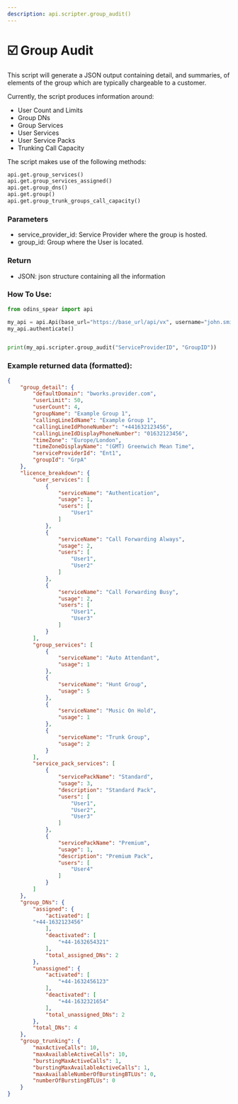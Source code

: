 ```yaml
---
description: api.scripter.group_audit()
---
```


# ☑️ Group Audit

This script will  generate a JSON output containing detail, and summaries, of elements of the group which are typically chargeable to a customer.

Currently, the script produces information around:

* User Count and Limits
* Group DNs
* Group Services
* User Services
* User Service Packs
* Trunking Call Capacity

The script makes use of the following methods:

```python
api.get.group_services()
api.get.group_services_assigned()
api.get.group_dns()
api.get.group()
api.get.group_trunk_groups_call_capacity()
```

### Parameters&#x20;

* service\_provider\_id: Service Provider where the group is hosted.
* group\_id: Group where the User is located.

### Return

* JSON: json structure containing all the information

### How To Use:

```python
from odins_spear import api

my_api = api.Api(base_url="https://base_url/api/vx", username="john.smith", password="ODIN_INSTANCE_1")
my_api.authenticate()


print(my_api.scripter.group_audit("ServiceProviderID", "GroupID"))
```

### Example returned data (formatted):

```json
{
    "group_detail": {
        "defaultDomain": "bworks.provider.com",
        "userLimit": 50,
        "userCount": 4,
        "groupName": "Example Group 1",
        "callingLineIdName": "Example Group 1",
        "callingLineIdPhoneNumber": "+441632123456",
        "callingLineIdDisplayPhoneNumber": "01632123456",
        "timeZone": "Europe/London",
        "timeZoneDisplayName": "(GMT) Greenwich Mean Time",
        "serviceProviderId": "Ent1",
        "groupId": "GrpA"
    },
    "licence_breakdown": {
        "user_services": [
            {
                "serviceName": "Authentication",
                "usage": 1,
                "users": [
                    "User1"
                ]
            },
            {
                "serviceName": "Call Forwarding Always",
                "usage": 2,
                "users": [
                    "User1",
                    "User2"
                ]
            },
            {
                "serviceName": "Call Forwarding Busy",
                "usage": 2,
                "users": [
                    "User1",
                    "User3"
                ]
            }
        ],
        "group_services": [
            {
                "serviceName": "Auto Attendant",
                "usage": 1
            },
            {
                "serviceName": "Hunt Group",
                "usage": 5
            },
            {
                "serviceName": "Music On Hold",
                "usage": 1
            },
            {
                "serviceName": "Trunk Group",
                "usage": 2
            }
        ],
        "service_pack_services": [
            {
                "servicePackName": "Standard",
                "usage": 3,
                "description": "Standard Pack",
                "users": [
                    "User1",
                    "User2",
                    "User3"
                ]
            },
            {
                "servicePackName": "Premium",
                "usage": 1,
                "description": "Premium Pack",
                "users": [
                    "User4"
                ]
            }
        ]
    },
    "group_DNs": {
        "assigned": {
            "activated": [
		"+44-1632123456"
            ],
            "deactivated": [
                "+44-1632654321"
            ],
            "total_assigned_DNs": 2
        },
        "unassigned": {
            "activated": [
                "+44-1632456123"
            ],
            "deactivated": [
                "+44-1632321654"
            ],
            "total_unassigned_DNs": 2
        },
        "total_DNs": 4
    },
    "group_trunking": {
        "maxActiveCalls": 10,
        "maxAvailableActiveCalls": 10,
        "burstingMaxActiveCalls": 1,
        "burstingMaxAvailableActiveCalls": 1,
        "maxAvailableNumberOfBurstingBTLUs": 0,
        "numberOfBurstingBTLUs": 0
    }
}
```
